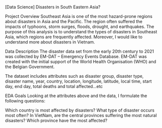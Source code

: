 [Data Science] Disasters in South Eastern Asia?

Project Overview
Southeast Asia is one of the most hazard-prone regions about disasters in Asia and the Pacific. The region often suffered the impacts of typhoons, storm surges, floods, drought, and earthquakes. The purpose of this analysis is to understand the types of disasters in Southeast Asia, which regions are frequently affected. Moreover, I would like to understand more about disasters in Vietnam.

Data Description
The disaster data set from the early 20th century to 2021 was collected by EM-DAT – Emergency Events Database. EM-DAT was created with the initial support of the World Health Organisation (WHO) and the Belgian Government.

The dataset includes attributes such as disaster group, disaster type, disaster name, year, country, location, longitude, latitude, local time, start day, end day, total deaths and total affected...etc

EDA Goals
Looking at the attributes above and the data, I formulate the following questions:

Which country is most affected by disasters?
What type of disaster occurs most often?
In VietNam, are the central provinces suffering the most natural disasters? Which province have the most affected?
